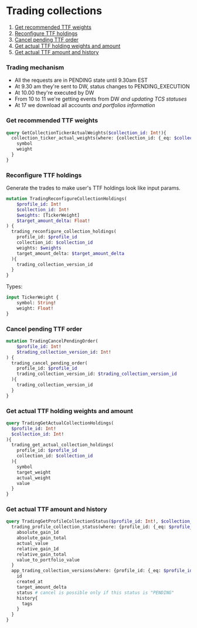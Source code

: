 # Trading collections
1. [Get recommended TTF weights](#get-recommended-ttf-weights)
2. [Reconfigure TTF holdings](#reconfigure-ttf-holdings)
3. [Cancel pending TTF order](#cancel-pending-ttf-order)
4. [Get actual TTF holding weights and amount](#get-actual-ttf-holding-weights-and-amount)
5. [Get actual TTF amount and history](#get-actual-ttf-amount-and-history)


### Trading mechanism
- All the requests are in PENDING state until 9.30am EST
- At 9.30 am they're sent to DW, status changes to PENDING_EXECUTION
- At 10.00 they're executed by DW
- From 10 to 11 we're getting events from DW _and updating TCS statuses_
- At 17 we download all accounts _and portfolios information_

### Get recommended TTF weights
```graphql
query GetCollectionTickerActualWeights($collection_id: Int!){
  collection_ticker_actual_weights(where: {collection_id: {_eq: $collection_id}}){
    symbol
    weight
  }
}
```

### Reconfigure TTF holdings
Generate the trades to make user's TTF holdings look like input params.
```graphql
mutation TradingReconfigureCollectionHoldings(
    $profile_id: Int!
    $collection_id: Int!
    $weights: [TickerWeight]
    $target_amount_delta: Float!
) {
  trading_reconfigure_collection_holdings(
    profile_id: $profile_id
    collection_id: $collection_id
    weights: $weights
    target_amount_delta: $target_amount_delta
  ){
    trading_collection_version_id
  }
}
```
Types:
```graphql
input TickerWeight {
    symbol: String!
    weight: Float!    
}
```

### Cancel pending TTF order
```graphql
mutation TradingCancelPendingOrder(
    $profile_id: Int!
    $trading_collection_version_id: Int!
) {
  trading_cancel_pending_order(
    profile_id: $profile_id
    trading_collection_version_id: $trading_collection_version_id
  ){
    trading_collection_version_id
  }
}
```

### Get actual TTF holding weights and amount
```graphql
query TradingGetActualCollectionHoldings(
  $profile_id: Int!
  $collection_id: Int!
){
  trading_get_actual_collection_holdings(
    profile_id: $profile_id
    collection_id: $collection_id
  ){
    symbol
    target_weight
    actual_weight
    value
  }
}
```

### Get actual TTF amount and history
```graphql
query TradingGetProfileCollectionStatus($profile_id: Int!, $collection_id: Int!) {
  trading_profile_collection_status(where: {profile_id: {_eq: $profile_id}, collection_id: {_eq: $collection_id}}) {
    absolute_gain_1d
    absolute_gain_total
    actual_value
    relative_gain_1d
    relative_gain_total
    value_to_portfolio_value
  }
  app_trading_collection_versions(where: {profile_id: {_eq: $profile_id}, collection_id: {_eq: $collection_id}}, limit: 3, order_by: {created_at: desc}) {
    id
    created_at
    target_amount_delta
    status # cancel is possible only if this status is "PENDING"
    history{
      tags
    }
  }
}
```
